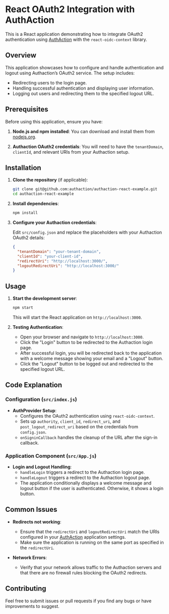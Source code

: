 # React OAuth2 Integration with AuthAction

This is a React application demonstrating how to integrate OAuth2 authentication using [AuthAction](https://app.authaction.com/) with the `react-oidc-context` library.

## Overview

This application showcases how to configure and handle authentication and logout using Authaction’s OAuth2 service. The setup includes:

- Redirecting users to the login page.
- Handling successful authentication and displaying user information.
- Logging out users and redirecting them to the specified logout URL.

## Prerequisites

Before using this application, ensure you have:

1. **Node.js and npm installed**: You can download and install them from [nodejs.org](https://nodejs.org/).

2. **Authaction OAuth2 credentials**: You will need to have the `tenantDomain`, `clientId`, and relevant URIs from your Authaction setup.

## Installation

1. **Clone the repository** (if applicable):

   ```bash
   git clone git@github.com:authaction/authaction-react-example.git
   cd authaction-react-example
   ```

2. **Install dependencies**:

   ```bash
   npm install
   ```

3. **Configure your Authaction credentials**:

   Edit `src/config.json` and replace the placeholders with your Authaction OAuth2 details:

   ```json
   {
     "tenantDomain": "your-tenant-domain",
     "clientId": "your-client-id",
     "redirectUri": "http://localhost:3000/",
     "logoutRedirectUri": "http://localhost:3000/"
   }
   ```

## Usage

1. **Start the development server**:

   ```bash
   npm start
   ```

   This will start the React application on `http://localhost:3000`.

2. **Testing Authentication**:

   - Open your browser and navigate to `http://localhost:3000`.
   - Click the "Login" button to be redirected to the Authaction login page.
   - After successful login, you will be redirected back to the application with a welcome message showing your email and a "Logout" button.
   - Click the "Logout" button to be logged out and redirected to the specified logout URL.

## Code Explanation

### Configuration (`src/index.js`)

- **AuthProvider Setup**:
  - Configures the OAuth2 authentication using `react-oidc-context`.
  - Sets up `authority`, `client_id`, `redirect_uri`, and `post_logout_redirect_uri` based on the credentials from `config.json`.
  - `onSigninCallback` handles the cleanup of the URL after the sign-in callback.

### Application Component (`src/App.js`)

- **Login and Logout Handling**:
  - `handleLogin` triggers a redirect to the Authaction login page.
  - `handleLogout` triggers a redirect to the Authaction logout page.
  - The application conditionally displays a welcome message and logout button if the user is authenticated. Otherwise, it shows a login button.

## Common Issues

- **Redirects not working**:

  - Ensure that the `redirectUri` and `logoutRedirectUri` match the URIs configured in your [AuthAction](https://app.authaction.com/) application settings.
  - Make sure the application is running on the same port as specified in the `redirectUri`.

- **Network Errors**:
  - Verify that your network allows traffic to the Authaction servers and that there are no firewall rules blocking the OAuth2 redirects.

## Contributing

Feel free to submit issues or pull requests if you find any bugs or have improvements to suggest.

